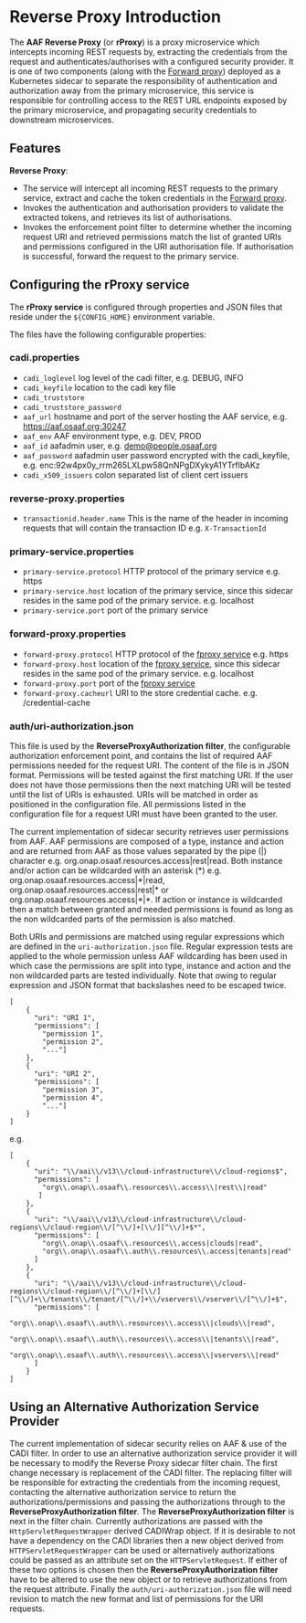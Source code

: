 # Reverse Proxy Introduction

The **AAF Reverse Proxy** (or **rProxy**) is a proxy microservice which intercepts incoming REST requests by, extracting the credentials from the request and authenticates/authorises
with a configured security provider. It is one of two components (along with the [Forward proxy][1]) deployed as a Kubernetes sidecar to
separate the responsibility of authentication and authorization away from the primary microservice, this service is responsible for
controlling access to the REST URL endpoints exposed by the primary microservice, and propagating security credentials to downstream microservices. 

## Features

**Reverse Proxy**:

* The service will intercept all incoming REST requests to the primary service, extract and cache the token credentials in the [Forward proxy][1].
* Invokes the authentication and authorisation providers to validate the extracted tokens, and retrieves its list of authorisations.
* Invokes the enforcement point filter to determine whether the incoming request URI and retrieved permissions match the list of granted URIs and permissions
  configured in the URI authorisation file. If authorisation is successful, forward the request to the primary service.

## Configuring the rProxy service
The **rProxy service** is configured through properties and JSON files that reside under the `${CONFIG_HOME}` environment variable.

The files have the following configurable properties:

### cadi.properties

- `cadi_loglevel` log level of the cadi filter, e.g. DEBUG, INFO
- `cadi_keyfile`  location to the cadi key file
- `cadi_truststore` 
- `cadi_truststore_password`
- `aaf_url` hostname and port of the server hosting the AAF service, e.g. https://aaf.osaaf.org:30247
- `aaf_env` AAF environment type, e.g. DEV, PROD
- `aaf_id` aafadmin user, e.g. demo@people.osaaf.org
- `aaf_password` aafadmin user password encrypted with the cadi_keyfile, e.g. enc:92w4px0y_rrm265LXLpw58QnNPgDXykyA1YTrflbAKz
- `cadi_x509_issuers` colon separated list of client cert issuers

### reverse-proxy.properties

- `transactionid.header.name`	This is the name of the header in incoming requests that will contain the transaction ID e.g. `X-TransactionId`

### primary-service.properties

- `primary-service.protocol` HTTP protocol of the primary service e.g. https
- `primary-service.host` location of the primary service, since this sidecar resides in the same pod of the primary service. e.g. localhost
- `primary-service.port` port of the primary service

### forward-proxy.properties

- `forward-proxy.protocol` HTTP protocol of the [fproxy service][1] e.g. https
- `forward-proxy.host` location of the [fproxy service][1], since this sidecar resides in the same pod of the primary service. e.g. localhost
- `forward-proxy.port` port of the [fproxy service][1]
- `forward-proxy.cacheurl` URI to the store credential cache. e.g. /credential-cache

### auth/uri-authorization.json
This file is used by the **ReverseProxyAuthorization filter**, the configurable authorization enforcement point, and contains the list
of required AAF permissions needed for the request URI. The content of the file is in JSON format. Permissions will be tested against
the first matching URI. If the user does not have those permissions then the next matching URI will be tested until the list of URIs
is exhausted. URIs will be matched in order as positioned in the configuration file. All permissions listed in the configuration file
for a request URI must have been granted to the user. 

The current implementation of sidecar security retrieves user permissions from AAF. AAF permissions are composed of a type, instance and
action and are returned from AAF as those values separated by the pipe (|) character e.g. org.onap.osaaf.resources.access|rest|read.
Both instance and/or action can be wildcarded with an asterisk (\*) e.g. org.onap.osaaf.resources.access|\*|read,
org.onap.osaaf.resources.access|rest|\* or org.onap.osaaf.resources.access|\*|\*.  If action or instance is wildcarded then a match
between granted and needed permissions is found as long as the non wildcarded parts of the permission is also matched.

Both URIs and permissions are matched using regular expressions which are defined in the `uri-authorization.json` file. Regular
expression tests are applied to the whole permission unless AAF wildcarding has been used in which case the permissions are split
into type, instance and action and the non wildcarded parts are tested individually. Note that owing to regular expression and JSON
format that backslashes need to be escaped twice.
```
[
    {
      "uri": "URI 1",
      "permissions": [
        "permission 1",
        "permission 2",
        "..."]
    },
    {
      "uri": "URI 2",
      "permissions": [
        "permission 3",
        "permission 4",
        "..."]     
    }
]
```
e.g.
```
[
    {
      "uri": "\\/aai\\/v13\\/cloud-infrastructure\\/cloud-regions$",
      "permissions": [
        "org\\.onap\\.osaaf\\.resources\\.access\\|rest\\|read"
       ]
    },
    {
      "uri": "\\/aai\\/v13\\/cloud-infrastructure\\/cloud-regions\\/cloud-region\\/[^\\/]+[\\/][^\\/]+$*",
      "permissions": [
        "org\\.onap\\.osaaf\\.resources\\.access|clouds|read",
        "org\\.onap\\.osaaf\\.auth\\.resources\\.access|tenants|read"
      ]     
    },
    {
      "uri": "\\/aai\\/v13\\/cloud-infrastructure\\/cloud-regions\\/cloud-region\\/[^\\/]+[\\/][^\\/]+\\/tenants\\/tenant/[^\\/]+\\/vservers\\/vserver\\/[^\\/]+$",
      "permissions": [
        "org\\.onap\\.osaaf\\.auth\\.resources\\.access\\|clouds\\|read",
        "org\\.onap\\.osaaf\\.auth\\.resources\\.access\\|tenants\\|read",
        "org\\.onap\\.osaaf\\.auth\\.resources\\.access\\|vservers\\|read"
      ]     
    }
]
```

## Using an Alternative Authorization Service Provider
The current implementation of sidecar security relies on AAF & use of the CADI filter. In order to use an alternative authorization
service provider it will be necessary to modify the Reverse Proxy sidecar filter chain. The first change necessary is replacement of
the CADI filter. The replacing filter will be responsible for extracting the credentials from the incoming request, contacting the
alternative authorization service to return the authorizations/permissions and passing the authorizations through to the
**ReverseProxyAuthorization filter**. The **ReverseProxyAuthorization filter** is next in the filter chain.  Currently authorizations are passed
with the `HttpServletRequestWrapper` derived CADIWrap object. If it is desirable to not have a dependency on the CADI libraries then a
new object derived from `HTTPServletRequestWrapper` can be used or alternatively authorizations could be passed as an attribute set on
the `HTTPServletRequest`. If either of these two options is chosen then the **ReverseProxyAuthorization filter** have to be altered to use
the new object or to retrieve authorizations from the request attribute. Finally the `auth/uri-authorization.json` file will need revision to
match the new format and list of permissions for the URI requests.

[1]: ../fproxy/README.md
